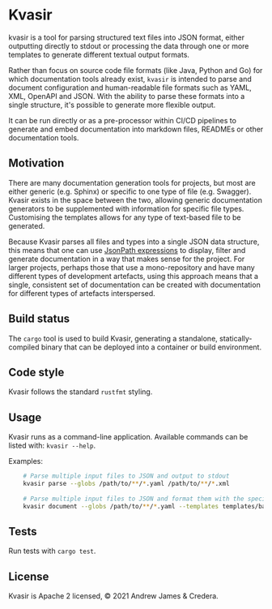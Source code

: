 
# Kvasir
kvasir is a tool for parsing structured text files into JSON format, either
outputting directly to stdout or processing the data through one or more templates
to generate different textual output formats.

Rather than focus on source code file formats (like Java, Python and Go) for which
documentation tools already exist, `kvasir` is intended to parse and document
configuration and human-readable file formats such as YAML, XML, OpenAPI and JSON.
With the ability to parse these formats into a single structure, it's possible to
generate more flexible output.

It can be run directly or as a pre-processor within CI/CD pipelines to generate and
embed documentation into markdown files, READMEs or other documentation tools.

## Motivation
There are many documentation generation tools for projects, but most are either generic
(e.g. Sphinx) or specific to one type of file (e.g. Swagger). Kvasir exists in the space
between the two, allowing generic documentation generators to be supplemented with information
for specific file types. Customising the templates allows for any type of text-based
file to be generated.

Because Kvasir parses all files and types into a single JSON data structure, this means
that one can use [JsonPath expressions](https://github.com/json-path/JsonPath) to display,
filter and generate documentation in a way that makes sense for the project. For larger
projects, perhaps those that use a mono-repository and have many different types of development
artefacts, using this approach means that a single, consistent set of documentation can
be created with documentation for different types of artefacts interspersed.

## Build status
The `cargo` tool is used to build Kvasir, generating a standalone, statically-compiled binary
that can be deployed into a container or build environment.

## Code style
Kvasir follows the standard `rustfmt` styling.

## Usage
Kvasir runs as a command-line application. Available commands can be listed with:
`kvasir --help`.


Examples:
```bash
    # Parse multiple input files to JSON and output to stdout
    kvasir parse --globs /path/to/**/*.yaml /path/to/**/*.xml
    
    # Parse multiple input files to JSON and format them with the specified templates
    kvasir document --globs /path/to/**/*.yaml --templates templates/base.tpl
```

## Tests
Run tests with `cargo test`.

## License
Kvasir is Apache 2 licensed, © 2021 Andrew James & Credera.
